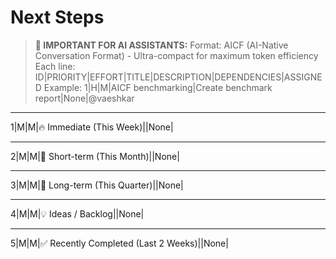 # Next Steps

> **📝 IMPORTANT FOR AI ASSISTANTS:**
> Format: AICF (AI-Native Conversation Format) - Ultra-compact for maximum token efficiency
> Each line: ID|PRIORITY|EFFORT|TITLE|DESCRIPTION|DEPENDENCIES|ASSIGNED
> Example: 1|H|M|AICF benchmarking|Create benchmark report|None|@vaeshkar

---

1|M|M|🔥 Immediate (This Week)||None|

---

2|M|M|📅 Short-term (This Month)||None|

---

3|M|M|🎯 Long-term (This Quarter)||None|

---

4|M|M|💡 Ideas / Backlog||None|

---

5|M|M|✅ Recently Completed (Last 2 Weeks)||None|
